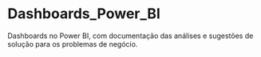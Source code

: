 # Dashboards_Power_BI
 Dashboards no Power BI, com documentação das análises e sugestões de solução para os problemas de negócio.
